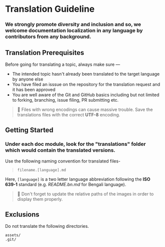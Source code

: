 # Translation Guideline

### We strongly promote diversity and inclusion and so, we welcome documentation localization in any language by contributors from any background.

## Translation Prerequisites

Before going for translating a topic, always make sure —

- The intended topic hasn't already been translated to the target language by anyone else
- You have filed an isssue on the repository for the translation request and it has been approved
- You are well aware of the Git and GitHub basics including but not limited to forking, branching, issue filing, PR submitting etc.

> 📝 Files with wrong encodings can cause massive trouble. Save the translations files with the correct **UTF-8** encoding.

## Getting Started

### Under each doc module, look for the "translations" folder which would contain the translated versions.

Use the following naming convention for translated files-

> `filename.[language].md`

Here, `[language]` is a two letter language abbreviation following the **ISO 639-1** standard (e.g. _README.bn.md_ for Bengali language).

> 📝 Don't forget to update the relative paths of the images in order to display them properly.

## Exclusions

Do not translate the following directories.

```
assets/
.git/
```
